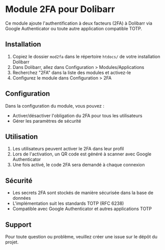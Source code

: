 # Module 2FA pour Dolibarr

Ce module ajoute l'authentification à deux facteurs (2FA) à Dolibarr via Google Authenticator ou toute autre application compatible TOTP.

## Installation

1. Copiez le dossier `mod2fa` dans le répertoire `htdocs/` de votre installation Dolibarr
2. Dans Dolibarr, allez dans Configuration > Modules/Applications
3. Recherchez "2FA" dans la liste des modules et activez-le
4. Configurez le module dans Configuration > 2FA

## Configuration

Dans la configuration du module, vous pouvez :
- Activer/désactiver l'obligation du 2FA pour tous les utilisateurs
- Gérer les paramètres de sécurité

## Utilisation

1. Les utilisateurs peuvent activer le 2FA dans leur profil
2. Lors de l'activation, un QR code est généré à scanner avec Google Authenticator
3. Une fois activé, le code 2FA sera demandé à chaque connexion

## Sécurité

- Les secrets 2FA sont stockés de manière sécurisée dans la base de données
- L'implémentation suit les standards TOTP (RFC 6238)
- Compatible avec Google Authenticator et autres applications TOTP

## Support

Pour toute question ou problème, veuillez créer une issue sur le dépôt du projet.